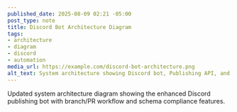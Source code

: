 ```yaml
---
published_date: 2025-08-09 02:21 -05:00
post_type: note
title: Discord Bot Architecture Diagram
tags:
- architecture
- diagram
- discord
- automation
media_url: https://example.com/discord-bot-architecture.png
alt_text: System architecture showing Discord bot, Publishing API, and GitHub integration
---
```


Updated system architecture diagram showing the enhanced Discord publishing bot with branch/PR workflow and schema compliance features.